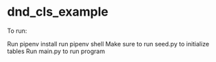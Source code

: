 # dnd_cls_example

To run:

Run pipenv install
run pipenv shell
Make sure to run seed.py to initialize tables
Run main.py to run program
